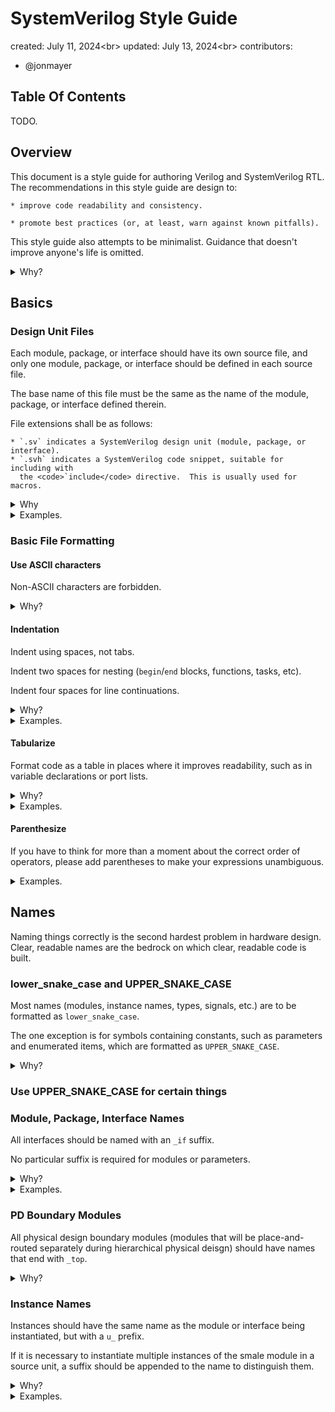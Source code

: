 # SystemVerilog Style Guide

created: July 11, 2024<br\>
updated: July 13, 2024<br\>
contributors:
  * @jonmayer

## Table Of Contents

TODO.

## Overview

This document is a style guide for authoring Verilog and SystemVerilog RTL.
The recommendations in this style guide are design to:

    * improve code readability and consistency.

    * promote best practices (or, at least, warn against known pitfalls).

This style guide also attempts to be minimalist.  Guidance that doesn't
improve anyone's life is omitted.

<details>
  <summary>Why?</summary>

  Once upon a time, I helped write the SystemVerilog style guide at Google.
  That is to say: I took a set of existing adhoc guides and merged them
  together, resolved their various conflicts, social engineered widespread
  adoption, and ran a committee for continuing to grow and refine the style
  guide.  Over the next few years, the style guide was honed by many hands
  into something useful that I was proud of.

  One of my great regrets is that we never open-sourced the style guide before
  I left Google. However, the style guide did eventually leak out, as the
  [Low-RISC style
  guide](https://github.com/lowRISC/style-guides/blob/master/VerilogCodingStyle.md).
  The Low-RISC team made a bunch of changes (making the guide compatible with
  their pre-existing coding style), and removed attribution for the original
  authors.

  I guess if they can steal the style guide, I can steal it back.  But heck,
  here's an opportunity to make the style guide even better by redrafting it
  from scratch, streamlining it to remove low-value recommendations, and
  organizing it in a clearer way.  Maybe I can even glue in some new things
  I've learned since I left Google.  Okay lets gooooo!
</details>

## Basics

### Design Unit Files

Each module, package, or interface should have its own source file, and only
one module, package, or interface should be defined in each source file.

The base name of this file must be the same as the name of the module, package,
or interface defined therein.

File extensions shall be as follows:

    * `.sv` indicates a SystemVerilog design unit (module, package, or interface).
    * `.svh` indicates a SystemVerilog code snippet, suitable for including with
      the <code>`include</code> directive.  This is usually used for macros.

<details><summary>Why</summary>

  Consistent names make the source code easier to navigate.  The "one design
  element per source file" rule makes life easier for design automation
  scripts such as stitching tools or automated build dependency management.
</details>
<details><summary>Examples.</summary>

  * A SystemVerilog file defining a module named `foo` should be named `foo.sv`.
  * A SystemVerilog file defining a package named `bar` should be named `bar.sv`.
  * A SystemVerilog file defining an interface named `bum_if` should be named `bum_if.sv`.
  * A file containing a library of verilog preprocessor macros might be named `macros.svh`.
</details>

### Basic File Formatting

#### Use ASCII characters

Non-ASCII characters are forbidden.

<details><summary>Why?</summary>
  7-bit ASCII represents the lowest common denominator for support amongst a
  broad variety of editors and tools (simulation, lint, synthesis, etc.).  For
  better or worse, unicode support is still not universal.
</details>

#### Indentation

Indent using spaces, not tabs.

Indent two spaces for nesting (`begin`/`end` blocks, functions, tasks, etc).

Indent four spaces for line continuations.

<details><summary>Why?</summary>

  Indentation tends to be automated by modern editors. By configuring
  everyone's editor to perform indentation the same way, we avoid needless
  version control churn when a file passes back and forth between two different
  authors.
</details>
<details><summary>Examples.</summary>

```systemverilog {.good}
always @(posedge clk) begin : posedge_clk
  // Anything between a begin/end pair is indented by 2 spaces.
  if (le) q <= d;
end : posedge_clk
```

```systemverilog {.good}
assign foo =
    (state == STATE_IDLE) ||  // note four spaces for a continued line.
    (state == STATE_ERROR) ||
    (state == STATE_PAUSED);
```

</details>

#### Tabularize

Format code as a table in places where it improves readability, such as in variable
declarations or port lists.

<details><summary>Why?</summary>
  Aligned text makes it easier to spot similarities and differences between,
  for example, groups of variables that share a common prefix.  This makes it
  easier to spot typos, and makes the information presented easier to group
  and visualize.
</details>

<details><summary>Examples.</summary>

```systemverilog {.good}
module foo (
  input  logic            clk,
  input  logic            rst_n,

  input  logic            position_valid,
  output logic            position_ready,
  input  logic [15:0]     position_x,
  input  logic [15:0]     position_y,

  output logic            angle_valid,
  input  logic            angle_ready,
  output floating_point_t angle
);

foo_bar foo_bar (
  .clk,
  .rst_n,
  .px      (position_x),
  .py      (position_y),
  .angle   (angle)
);

endmodule : foo
```
</details>

#### Parenthesize

If you have to think for more than a moment about the correct order of
operators, please add parentheses to make your expressions unambiguous.

<details><summary>Examples.</summary>

```
// confusing and possibly incorrect:
assign foo = a == b ? c == d ? x : y : z;

// parens improve clarity:
assign foo = (a == b) ? ((c == d) ? x : y) : z;

// parens and indentation might even be best:
assign foo = (a == b)
    ? ((c == d)
        ? x
	: y)
    : z;
```
</details>

## Names

Naming things correctly is the second hardest problem in hardware design.
Clear, readable names are the bedrock on which clear, readable code is built.

### lower\_snake\_case and UPPER\_SNAKE\_CASE

Most names (modules, instance names, types, signals, etc.) are to be formatted as `lower_snake_case`.

The one exception is for symbols containing constants, such as parameters and
enumerated items, which are formatted as `UPPER_SNAKE_CASE`.

<details><summary>Why?</summary>

Being able to visually distinguish constants from variables improves the
readability of code.

We don't use lowerCamelCase or UpperCamelCase because, apocryphally, some ancient
physical design tools would convert all symbols to lowercase during synthesis,
making the symbols hard to read. Perhaps modern tools won't do this anymore,
but why take the chance?
</details>

### Use UPPER\_SNAKE\_CASE for certain things

### Module, Package, Interface Names

All interfaces should be named with an `_if` suffix.

No particular suffix is required for modules or parameters.

<details><summary>Why?</summary>

  Interface instantiation is syntactically indistinguishable from module
  instantation, so a naming convention is helpful to distinguish the two.
  
  Packages, on the other hand, are easily distinguished from modules by
  syntax and usage.
</details>
<details><summary>Examples.</summary>
  * `foo` is a valid name for a module.  ie. `foo u_foo(...)`.
  * `bar` is a valid name for a package, ie. `bar::my_type_t`.
  * `bum_if` is a valid name for an interface, ie. `bum_if u_bum_if(...)`.
</details>

### PD Boundary Modules

All physical design boundary modules (modules that will be place-and-routed
separately during hierarchical physical deisgn) should have names that end with `_top`.

<details><summary>Why?</summary>

PD boundary modules usually have a different set of requirements (ie.
registered inputs and outputs, limits on fanout, feedthrough insertion, etc.),
enforced by a different set of lint or synthesis design checks.  Clearly
labelling the PD boundaries in the module name makes this easier to automate.
</details>

### Instance Names

Instances should have the same name as the module or interface being
instantiated, but with a `u_` prefix.

If it is necessary to instantiate multiple instances of the smale module
in a source unit, a suffix should be appended to the name to distinguish
them.

<details><summary>Why?</summary>
This approach allows the undering module or interface type to be inferred
from the instance name, which is often useful when looking at waveforms
or synthesis reports.
</details>

<details><summary>Examples.</summary>
```
my_multiplier u_my_multiplier_foo (
    .clk,
    .rst_n,
    .op0     (foo),
    .op1     (foo),
    .product (foo_squared));

my_multiplier u_my_multiplier_bar (
    .clk,
    .rst_n,
    .op0     (bar),
    .op1     (bar),
    .product (bar_squared));

my_adder u_my_addr (
    .clk,
    .rst_n,
    .op0 (foo_squared),
    .op1 (bar_squared),
    .sum (foo_squared_plus_bar_squared));
```
</details>

### Signal Names

#### Clocks and Resets

If a module is fully synchronous (has only one clock), clock
should be named `clk` and reset should be named `rst_n` (for
a low-active reset) or `rst` (for a high-active reset).

<details><summary>Why?</summary>

Precedent.
</details>

If a module has multiple clocks, a prefix should be prepended
to every signal and port name to identify what clock domain
that signal is in.

<details><summary>Why?</summary>

Adding a prefix to every port and signal is onerous, but helps spot CDC
violations early, and encourages designers to segregate different clock domains
into individual modules.  This leaves multi-clock-domain design to
the assemblage modules, which can typically be generated using stitching
tools.
</details>

<details><summary>Examples.</summary>
```
module cdc_fifo (
    input  logic        cmp_clk,
    input  logic        cmp_rst_n,
    input  logic [31:0] cmp_data,
    input  logic        cmp_valid,
    output logic        cmp_ready,

    input  logic        rqr_clk,
    input  logic        rqr_rst_n,
    output logic [31:0] rqr_data,
    output logic        rqr_valid,
    input  logic        rqr_ready);
```

## Open Style Questions

There are a few style choices where there is room for debate and the best
practices solution is not obvious.  This section tracks these questions
and solicits input from the community.

### Data structures: `packed` or `unpacked`?

`packed` data structures are easier to cast to and from opaque bitvectors.
`unpacked` data structures enable strong type checking.  If only SystemVerilog
had chosen to support a `packed` option that still allowed compile time type
checking.

### Unions

Unions tend to create very strangely munged named at the PD stage of a project.
Their functionality can largely be implemented through casting.  Should their
use be discouraged?

## Final words

### Is that all there is?

The original style guide I worked on at Google was much longer than this. This
was largely due to the needs of a team that was writing a verilog code
formatting tool, and they expected the style committee to guide them on a
variety of trivial formatting decisions.  As a consequence, the guide grew to
include a lot of low-impact but decisive guidance (add one space here, omit one
space there) -- great for code formatting tools, not so great for humans.

This style guide says goodbye to all of that.

### Please help

Please don't be shy if you have a suggestion to make the style guide better.

